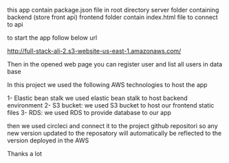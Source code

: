 


this app contain 
package.json file in root directory
server folder containing backend (store front api)
frontend folder contain index.html file to connect to api

to start the app
follow below url

http://full-stack-ali-2.s3-website-us-east-1.amazonaws.com/

Then in the opened web page you can register user and list all users in data base

In this project we used the following AWS technologies to host the app

1- Elastic bean stalk
   we used elastic bean stalk to host backend environment 
2- S3 bucket:
   we used S3 bucket to host our frontend static files 
3- RDS:
   we used RDS to provide database to our app

then we used circleci and connect it to the project github repositori so any new version updated to the reposatory will automatically be reflected to the version deployed in the AWS 

Thanks a lot

